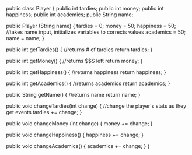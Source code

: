 public class Player {
  public int tardies;
  public int money;
  public int happiness;
  public int academics;
  public String name;
  
  public Player (String name) {
    tardies = 0;
    money = 50;
    happiness = 50;       //takes name input, initializes variables to corrects values
    academics = 50;
    name = name;
  }

  public int getTardies() {       //returns # of tardies
    return tardies;
  }

  public int getMoney() {         //returns $$$ left
    return money;
  }
  
  public int getHappiness() {     //returns happiness
    return happiness;
  }
  
  public int getAcademics() {     //returns academics
    return academics;
  }
  
  public String getName() {       //returns name
    return name;
  }
  
  public void changeTardies(int change) {       //change the player's stats as they get events
    tardies += change;
  }
  
  public void changeMoney (int change) {
    money += change;
  }
  
  public void changeHappiness() {
    happiness += change;
  }
  
  public void changeAcademics() {
    academics += change;
  }
}
